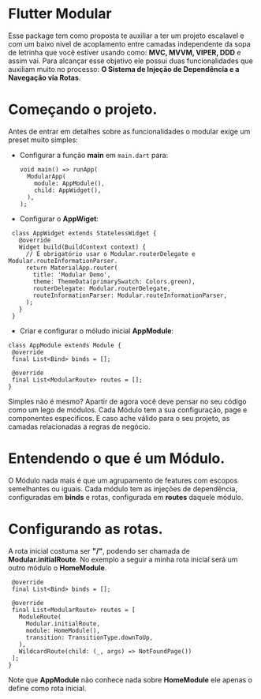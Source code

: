 # Flutter Modular
Esse package tem como proposta te auxiliar a ter um projeto escalavel e com um baixo nivel de acoplamento entre camadas independente da sopa de letrinha que você estiver usando como: **MVC, MVVM, VIPER, DDD**  e assim vai. Para alcançar esse objetivo ele possui duas funcionalidades que auxiliam muito no processo: **O Sistema de Injeção de Dependência e  a Navegação via Rotas**.

# Começando o projeto.
Antes de entrar em detalhes sobre as funcionalidades o modular exige um preset muito simples:
  - Configurar a função  **main** em ```main.dart``` para:
  
    ```
    void main() => runApp(
      ModularApp(
        module: AppModule(),
        child: AppWidget(),
      ),
    );
    ```
    
   - Configurar o **AppWiget**:
 
   ```
    class AppWidget extends StatelessWidget {
      @override
      Widget build(BuildContext context) {
        // É obrigatório usar o Modular.routerDelegate e Modular.routeInformationParser.
        return MaterialApp.router(
          title: 'Modular Demo',
          theme: ThemeData(primarySwatch: Colors.green),
          routerDelegate: Modular.routerDelegate,
          routeInformationParser: Modular.routeInformationParser,
        );
      }
    }
  ```
  
  - Criar e configurar o móludo inicial **AppModule**:
   ```
   class AppModule extends Module {
    @override
    final List<Bind> binds = [];

    @override
    final List<ModularRoute> routes = [];
  }
  ```
 Simples não é mesmo? Apartir de agora você deve pensar no seu código como um lego de módulos. Cada Módulo tem a sua configuração, page e componentes especificos. E caso ache válido para o seu projeto, as camadas relacionadas a regras de negócio.
 
 
 # Entendendo o que é um Módulo.
 O Módulo nada mais é que um agrupamento de features com escopos semelhantes ou iguais. Cada módulo tem as  injeções de dependência, configuradas em **binds** e rotas, configurada em **routes** daquele módulo. 
 
 
 # Configurando as rotas.
 
 A rota inicial costuma ser **"/"**, podendo ser chamada de **Modular.initialRoute**. No exemplo a seguir a minha rota inicial será um outro módulo o **HomeModule**.

 ```class AppModule extends Module {
  @override
  final List<Bind> binds = [];

  @override
  final List<ModularRoute> routes = [
    ModuleRoute(
      Modular.initialRoute,
      module: HomeModule(),
      transition: TransitionType.downToUp,
    ),
    WildcardRoute(child: (_, args) => NotFoundPage())
  ];
}
```
Note que **AppModule** não conhece nada sobre **HomeModule** ele apenas o define como rota inicial.

##






